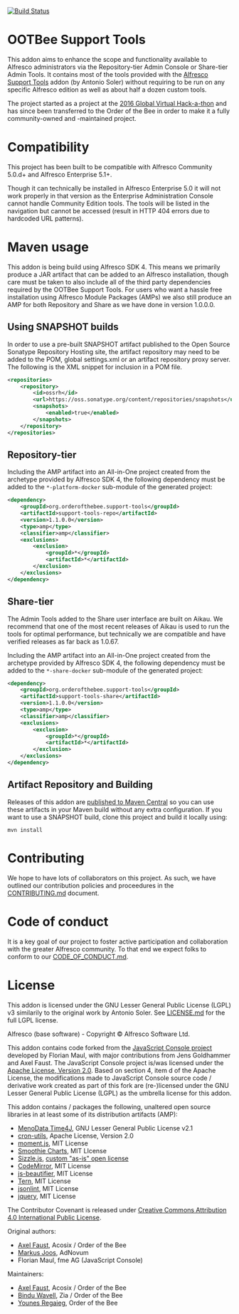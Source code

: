 [![Build Status](https://travis-ci.org/OrderOfTheBee/ootbee-support-tools.svg?branch=master)](https://travis-ci.org/OrderOfTheBee/ootbee-support-tools)

# OOTBee Support Tools

This addon aims to enhance the scope and functionality available to Alfresco administrators via the Repository-tier Admin Console or Share-tier Admin Tools. It contains most of the tools provided with the [Alfresco Support Tools](https://github.com/Alfresco/alfresco-support-tools) addon (by Antonio Soler) without requiring to be run on any specific Alfresco edition as well as about half a dozen custom tools.

The project started as a project at the [2016 Global Virtual Hack-a-thon](https://community.alfresco.com/docs/DOC-6364-projects-and-teams-global-virtual-hackathon-2016) and has since been transferred to the Order of the Bee in order to make it a fully community-owned and -maintained project. 

# Compatibility

This project has been built to be compatible with Alfresco Community 5.0.d+ and Alfresco Enterprise 5.1+.

Though it can technically be installed in Alfresco Enterprise 5.0 it will not work properly in that version as the Enterprise Administration Console cannot handle Community Edition tools. The tools will be listed in the navigation but cannot be accessed (result in HTTP 404 errors due to hardcoded URL patterns).

# Maven usage

This addon is being build using Alfresco SDK 4. This means we primarily produce a JAR artifact that can be added to an Alfresco installation, though care must be taken to also include all of the third party dependencies required by the OOTBee Support Tools. For users who want a hassle free installation using Alfresco Module Packages (AMPs) we also still produce an AMP for both Repository and Share as we have done in version 1.0.0.0.

## Using SNAPSHOT builds

In order to use a pre-built SNAPSHOT artifact published to the Open Source Sonatype Repository Hosting site, the artifact repository may need to be added to the POM, global settings.xml or an artifact repository proxy server. The following is the XML snippet for inclusion in a POM file.

```xml
<repositories>
    <repository>
        <id>ossrh</id>
        <url>https://oss.sonatype.org/content/repositories/snapshots</url>
        <snapshots>
            <enabled>true</enabled>
        </snapshots>
    </repository>
</repositories>
```

## Repository-tier

Including the AMP artifact into an All-in-One project created from the archetype provided by Alfresco SDK 4, the following dependency must be added to the ``*-platform-docker`` sub-module of the generated project:

```xml
<dependency>
    <groupId>org.orderofthebee.support-tools</groupId>
    <artifactId>support-tools-repo</artifactId>
    <version>1.1.0.0</version>
    <type>amp</type>
    <classifier>amp</classifier>
    <exclusions>
        <exclusion>
            <groupId>*</groupId>
            <artifactId>*</artifactId>
        </exclusion>
    </exclusions>
</dependency>
```

## Share-tier

The Admin Tools added to the Share user interface are built on Aikau. We recommend that one of the most recent releases of Aikau is used to run the tools for optimal performance, but technically we are compatible and have verified releases as far back as 1.0.67.

Including the AMP artifact into an All-in-One project created from the archetype provided by Alfresco SDK 4, the following dependency must be added to the ``*-share-docker`` sub-module of the generated project:

```xml
<dependency>
    <groupId>org.orderofthebee.support-tools</groupId>
    <artifactId>support-tools-share</artifactId>
    <version>1.1.0.0</version>
    <type>amp</type>
    <classifier>amp</classifier>
    <exclusions>
        <exclusion>
            <groupId>*</groupId>
            <artifactId>*</artifactId>
        </exclusion>
    </exclusions>
</dependency>
```

## Artifact Repository and Building

Releases of this addon are [published to Maven Central](https://search.maven.org/search?q=g:org.orderofthebee.support-tools) so you can use these artifacts in your Maven build without any extra configuration. If you want to use a SNAPSHOT build, clone this project and build it locally using:

```
mvn install
```

# Contributing

We hope to have lots of collaborators on this project. As such, we have outlined our contribution policies and proceedures in the [CONTRIBUTING.md](./CONTRIBUTING.md) document.

# Code of conduct

It is a key goal of our project to foster active participation and collaboration with the greater Alfresco community. To that end we expect folks to conform to our [CODE_OF_CONDUCT.md](./CODE_OF_CONDUCT.md).

# License
This addon is licensed under the GNU Lesser General Public License (LGPL) v3 similarily to the original work by Antonio Soler. See [LICENSE.md](./LICENSE.md) for the full LGPL license.

Alfresco (base software) - Copyright &copy; Alfresco Software Ltd.

This addon contains code forked from the [JavaScript Console project](https://github.com/share-extras/js-console) developed by Florian Maul, with major contributions from Jens Goldhammer and Axel Faust. The JavaScript Console project is/was licensed under the [Apache License, Version 2.0](https://www.apache.org/licenses/LICENSE-2.0). Based on section 4, item d of the Apache License, the modifications made to JavaScript Console source code / derivative work created as part of this fork are (re-)licensed under the GNU Lesser General Public License (LGPL) as the umbrella license for this addon.

This addon contains / packages the following, unaltered open source libraries in at least some of its distribution artifacts (AMP):

- [MenoData Time4J](https://github.com/MenoData/Time4J), GNU Lesser General Public License v2.1
- [cron-utils](https://github.com/jmrozanec/cron-utils), Apache License, Version 2.0
- [moment.js](https://momentjs.com/), MIT License
- [Smoothie Charts](http://smoothiecharts.org/), MIT LIcense
- [Sizzle.js](http://sizzlejs.com/), [custom "as-is" open license](https://github.com/jquery/sizzle/blob/main/LICENSE.txt)
- [CodeMirror](https://codemirror.net/), MIT License
- [js-beautifier](https://beautifier.io/), MIT License
- [Tern](https://ternjs.net/), MIT License
- [jsonlint](https://github.com/zaach/jsonlint), MIT License
- [jquery](https://jquery.com/), MIT License

The Contributor Covenant is released under [Creative Commons Attribution 4.0 International Public License](https://github.com/ContributorCovenant/contributor_covenant/blob/master/LICENSE.md).

Original authors:

- [Axel Faust](https://github.com/AFaust), Acosix / Order of the Bee
- [Markus Joos](https://github.com/mrksjs), AdNovum
- Florian Maul, fme AG (JavaScript Console)

Maintainers:

- [Axel Faust](https://github.com/AFaust), Acosix / Order of the Bee
- [Bindu Wavell](https://github.com/binduwavell), Zia / Order of the Bee
- [Younes Regaieg](https://github.com/yregaieg), Order of the Bee
